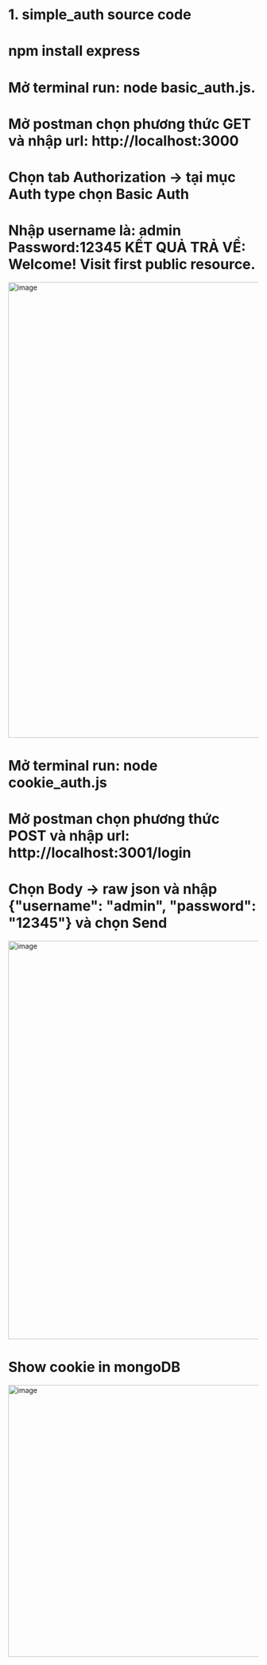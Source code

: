 # 1. simple_auth source code
# npm install express
# Mở terminal run: node basic_auth.js.
# Mở postman chọn phương thức GET và nhập url: http://localhost:3000
# Chọn tab Authorization -> tại mục Auth type chọn Basic Auth
# Nhập username là: admin   Password:12345  KẾT QUẢ TRẢ VỀ: Welcome! Visit first public resource.
<img width="1521" height="916" alt="image" src="https://github.com/user-attachments/assets/55500e7c-e66e-43ff-a57c-30a0789530d0" />


# Mở terminal run: node cookie_auth.js
# Mở postman chọn phương thức POST và nhập url: http://localhost:3001/login
# Chọn Body -> raw json và nhập {"username": "admin", "password": "12345"} và chọn Send
<img width="1194" height="801" alt="image" src="https://github.com/user-attachments/assets/6ca6edfe-0c81-4b28-a4a3-6ca1d9b4d99a" />

# Show cookie in mongoDB
<img width="1089" height="547" alt="image" src="https://github.com/user-attachments/assets/c2280299-153a-4834-b31d-c8c47eabb25e" />

